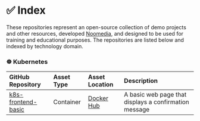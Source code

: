 # ✅ Index

These repositories represent an open-source collection of demo projects and other resources, developed [Noomedia](https://github.com/noomedia), and designed to be used for training and educational purposes. The repositories are listed below and indexed by technology domain.

### ☸️ Kubernetes

| GitHub Repository | Asset Type | Asset Location | Description |
| :--- | :--- | :--- | :--- |
| [k8s-frontend-basic](https://github.com/trainingdemos/k8s-frontend-basic#k8s-frontend-basic) | Container | [Docker Hub](https://hub.docker.com/r/trainingdemos/k8s-frontend-basic) | A basic web page that displays a confirmation message |
